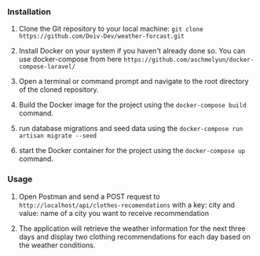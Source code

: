 <h3>Installation</h3>

1. Clone the Git repository to your local machine:
`git clone https://github.com/Deiv-Dev/weather-forcast.git`

2. Install Docker on your system if you haven't already done so. 
You can use docker-compose from here `https://github.com/aschmelyun/docker-compose-laravel/`

3. Open a terminal or command prompt and navigate to the root directory of the cloned repository.

4. Build the Docker image for the project using the `docker-compose build` command.

5. run database migrations and seed data using the `docker-compose run artisan migrate --seed`

6. start the Docker container for the project using the `docker-compose up` command.

<h3>Usage</h3>

1. Open Postman and send a POST request to `http://localhost/api/clothes-recomendations` with a 
key: city and value: name of a city you want to receive recommendation

2. The application will retrieve the weather information for the next three days and display two clothing recommendations for each day based on the weather conditions.

